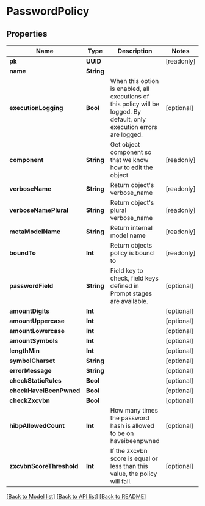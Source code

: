# PasswordPolicy

## Properties
Name | Type | Description | Notes
------------ | ------------- | ------------- | -------------
**pk** | **UUID** |  | [readonly] 
**name** | **String** |  | 
**executionLogging** | **Bool** | When this option is enabled, all executions of this policy will be logged. By default, only execution errors are logged. | [optional] 
**component** | **String** | Get object component so that we know how to edit the object | [readonly] 
**verboseName** | **String** | Return object&#39;s verbose_name | [readonly] 
**verboseNamePlural** | **String** | Return object&#39;s plural verbose_name | [readonly] 
**metaModelName** | **String** | Return internal model name | [readonly] 
**boundTo** | **Int** | Return objects policy is bound to | [readonly] 
**passwordField** | **String** | Field key to check, field keys defined in Prompt stages are available. | [optional] 
**amountDigits** | **Int** |  | [optional] 
**amountUppercase** | **Int** |  | [optional] 
**amountLowercase** | **Int** |  | [optional] 
**amountSymbols** | **Int** |  | [optional] 
**lengthMin** | **Int** |  | [optional] 
**symbolCharset** | **String** |  | [optional] 
**errorMessage** | **String** |  | [optional] 
**checkStaticRules** | **Bool** |  | [optional] 
**checkHaveIBeenPwned** | **Bool** |  | [optional] 
**checkZxcvbn** | **Bool** |  | [optional] 
**hibpAllowedCount** | **Int** | How many times the password hash is allowed to be on haveibeenpwned | [optional] 
**zxcvbnScoreThreshold** | **Int** | If the zxcvbn score is equal or less than this value, the policy will fail. | [optional] 

[[Back to Model list]](../README.md#documentation-for-models) [[Back to API list]](../README.md#documentation-for-api-endpoints) [[Back to README]](../README.md)


